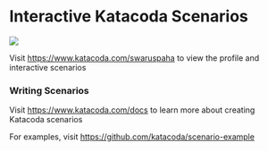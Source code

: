 # Interactive Katacoda Scenarios

[![](http://shields.katacoda.com/katacoda/swaruspaha/count.svg)](https://www.katacoda.com/swaruspaha "Get your profile on Katacoda.com")

Visit https://www.katacoda.com/swaruspaha to view the profile and interactive scenarios

### Writing Scenarios
Visit https://www.katacoda.com/docs to learn more about creating Katacoda scenarios

For examples, visit https://github.com/katacoda/scenario-example
